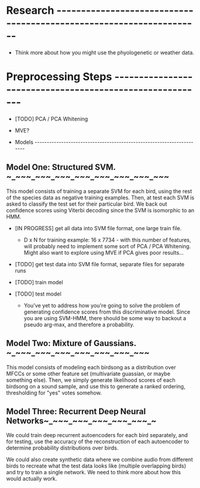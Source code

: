 # Research --------------------------------------------------------------------

  * Think more about how you might use the phyologenetic or weather data.

# Preprocessing Steps ---------------------------------------------------------

  * [TODO] PCA / PCA Whitening
  * MVE?

* Models ----------------------------------------------------------------------

## Model One: Structured SVM. ~_~_~_~_~_~_~_~_~_~_~_~_~_~_~_~_~_~_~_~_~_~_~_~_~

This model consists of training a separate SVM for each bird, using the rest
of the species data as negative training examples. Then, at test each SVM is
asked to classify the test set for their particular bird. We back out
confidence scores using Viterbi decoding since the SVM is isomorphic to an
HMM.

* [IN PROGRESS] get all data into SVM file format, one large train file.
  * D x N for training example: 16 x 7734 - with this number of features, will
    probably need to implement some sort of PCA / PCA Whitening. Might also
    want to explore using MVE if PCA gives poor results...

* [TODO] get test data into SVM file format, separate files for separate
   runs

* [TODO] train model

* [TODO] test model
  * You've yet to address how you're going to solve the problem of generating
    confidence scores from this discriminative model. Since you are using
    SVM-HMM, there should be some way to backout a pseudo arg-max, and
    therefore a probability.

## Model Two: Mixture of Gaussians. ~_~_~_~_~_~_~_~_~_~_~_~_~_~_~_~_~_~_~_~_~_~

This model consists of modeling each birdsong as a distribution over MFCCs or
some other feature set (multivariate guassian, or maybe something else). Then,
we simply generate likelihood scores of each birdsong on a sound sample, and
use this to generate a ranked ordering, thresholding for "yes" votes somehow.

## Model Three: Recurrent Deep Neural Networks~_~_~_~_~_~_~_~_~_~_~_~_~_~_~_~_~

We could train deep recurrent autoencoders for each bird separately, and for
testing, use the accuracy of the reconstruction of each autoencoder to
determine probability distributions over birds. 

We could also create synthetic data where we combine audio from different birds
to recreate what the test data looks like (multiple overlapping birds) and try
to train a single network. We need to think more about how this would actually
work.
